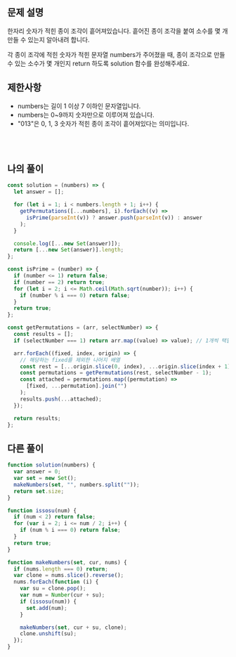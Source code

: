## 문제 설명

한자리 숫자가 적힌 종이 조각이 흩어져있습니다. 흩어진 종이 조각을 붙여 소수를 몇 개 만들 수 있는지 알아내려 합니다.

각 종이 조각에 적힌 숫자가 적힌 문자열 numbers가 주어졌을 때, 종이 조각으로 만들 수 있는 소수가 몇 개인지 return 하도록 solution 함수를 완성해주세요.

## 제한사항

- numbers는 길이 1 이상 7 이하인 문자열입니다.
- numbers는 0~9까지 숫자만으로 이루어져 있습니다.
- "013"은 0, 1, 3 숫자가 적힌 종이 조각이 흩어져있다는 의미입니다.

<br/>
<br/>

## 나의 풀이

```js
const solution = (numbers) => {
  let answer = [];

  for (let i = 1; i < numbers.length + 1; i++) {
    getPermutations([...numbers], i).forEach((v) =>
      isPrime(parseInt(v)) ? answer.push(parseInt(v)) : answer
    );
  }

  console.log([...new Set(answer)]);
  return [...new Set(answer)].length;
};

const isPrime = (number) => {
  if (number <= 1) return false;
  if (number == 2) return true;
  for (let i = 2; i <= Math.ceil(Math.sqrt(number)); i++) {
    if (number % i === 0) return false;
  }
  return true;
};

const getPermutations = (arr, selectNumber) => {
  const results = [];
  if (selectNumber === 1) return arr.map((value) => value); // 1개씩 택할 때, 모든배열 리턴

  arr.forEach((fixed, index, origin) => {
    // 해당하는 fixed를 제외한 나머지 배열
    const rest = [...origin.slice(0, index), ...origin.slice(index + 1)];
    const permutations = getPermutations(rest, selectNumber - 1);
    const attached = permutations.map((permutation) =>
      [fixed, ...permutation].join("")
    );
    results.push(...attached);
  });

  return results;
};
```

## 다른 풀이

```js
function solution(numbers) {
  var answer = 0;
  var set = new Set();
  makeNumbers(set, "", numbers.split(""));
  return set.size;
}

function issosu(num) {
  if (num < 2) return false;
  for (var i = 2; i <= num / 2; i++) {
    if (num % i === 0) return false;
  }
  return true;
}

function makeNumbers(set, cur, nums) {
  if (nums.length === 0) return;
  var clone = nums.slice().reverse();
  nums.forEach(function (i) {
    var su = clone.pop();
    var num = Number(cur + su);
    if (issosu(num)) {
      set.add(num);
    }

    makeNumbers(set, cur + su, clone);
    clone.unshift(su);
  });
}
```
